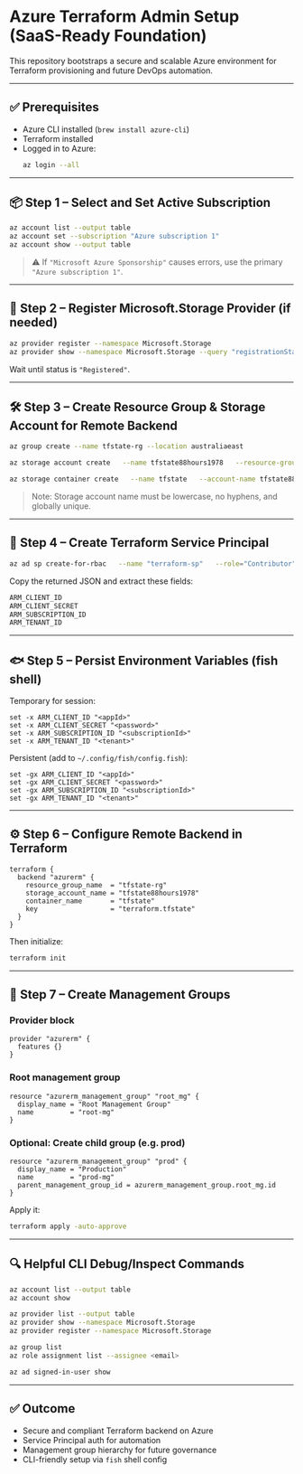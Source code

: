 
# Azure Terraform Admin Setup (SaaS-Ready Foundation)

This repository bootstraps a secure and scalable Azure environment for Terraform provisioning and future DevOps automation.

---

## ✅ Prerequisites

- Azure CLI installed (`brew install azure-cli`)
- Terraform installed
- Logged in to Azure:
  ```bash
  az login --all
  ```

---

## 📦 Step 1 – Select and Set Active Subscription

```bash
az account list --output table
az account set --subscription "Azure subscription 1"
az account show --output table
```

> ⚠️ If `"Microsoft Azure Sponsorship"` causes errors, use the primary `"Azure subscription 1"`.

---

## 🧾 Step 2 – Register Microsoft.Storage Provider (if needed)

```bash
az provider register --namespace Microsoft.Storage
az provider show --namespace Microsoft.Storage --query "registrationState"
```

Wait until status is `"Registered"`.

---

## 🛠 Step 3 – Create Resource Group & Storage Account for Remote Backend

```bash
az group create --name tfstate-rg --location australiaeast

az storage account create   --name tfstate88hours1978   --resource-group tfstate-rg   --sku Standard_LRS   --encryption-services blob   --location australiaeast

az storage container create   --name tfstate   --account-name tfstate88hours1978
```

> Note: Storage account name must be lowercase, no hyphens, and globally unique.

---

## 🔐 Step 4 – Create Terraform Service Principal

```bash
az ad sp create-for-rbac   --name "terraform-sp"   --role="Contributor"   --scopes="/subscriptions/<subscription_id>"   --sdk-auth
```

Copy the returned JSON and extract these fields:

```bash
ARM_CLIENT_ID
ARM_CLIENT_SECRET
ARM_SUBSCRIPTION_ID
ARM_TENANT_ID
```

---

## 🐟 Step 5 – Persist Environment Variables (fish shell)

Temporary for session:

```fish
set -x ARM_CLIENT_ID "<appId>"
set -x ARM_CLIENT_SECRET "<password>"
set -x ARM_SUBSCRIPTION_ID "<subscriptionId>"
set -x ARM_TENANT_ID "<tenant>"
```

Persistent (add to `~/.config/fish/config.fish`):

```fish
set -gx ARM_CLIENT_ID "<appId>"
set -gx ARM_CLIENT_SECRET "<password>"
set -gx ARM_SUBSCRIPTION_ID "<subscriptionId>"
set -gx ARM_TENANT_ID "<tenant>"
```

---

## ⚙️ Step 6 – Configure Remote Backend in Terraform

```hcl
terraform {
  backend "azurerm" {
    resource_group_name  = "tfstate-rg"
    storage_account_name = "tfstate88hours1978"
    container_name       = "tfstate"
    key                  = "terraform.tfstate"
  }
}
```

Then initialize:

```bash
terraform init
```

---

## 🧱 Step 7 – Create Management Groups

### Provider block

```hcl
provider "azurerm" {
  features {}
}
```

### Root management group

```hcl
resource "azurerm_management_group" "root_mg" {
  display_name = "Root Management Group"
  name         = "root-mg"
}
```

### Optional: Create child group (e.g. prod)

```hcl
resource "azurerm_management_group" "prod" {
  display_name = "Production"
  name         = "prod-mg"
  parent_management_group_id = azurerm_management_group.root_mg.id
}
```

Apply it:

```bash
terraform apply -auto-approve
```

---

## 🔍 Helpful CLI Debug/Inspect Commands

```bash
az account list --output table
az account show

az provider list --output table
az provider show --namespace Microsoft.Storage
az provider register --namespace Microsoft.Storage

az group list
az role assignment list --assignee <email>

az ad signed-in-user show
```

---

## ✅ Outcome

- Secure and compliant Terraform backend on Azure
- Service Principal auth for automation
- Management group hierarchy for future governance
- CLI-friendly setup via `fish` shell config

